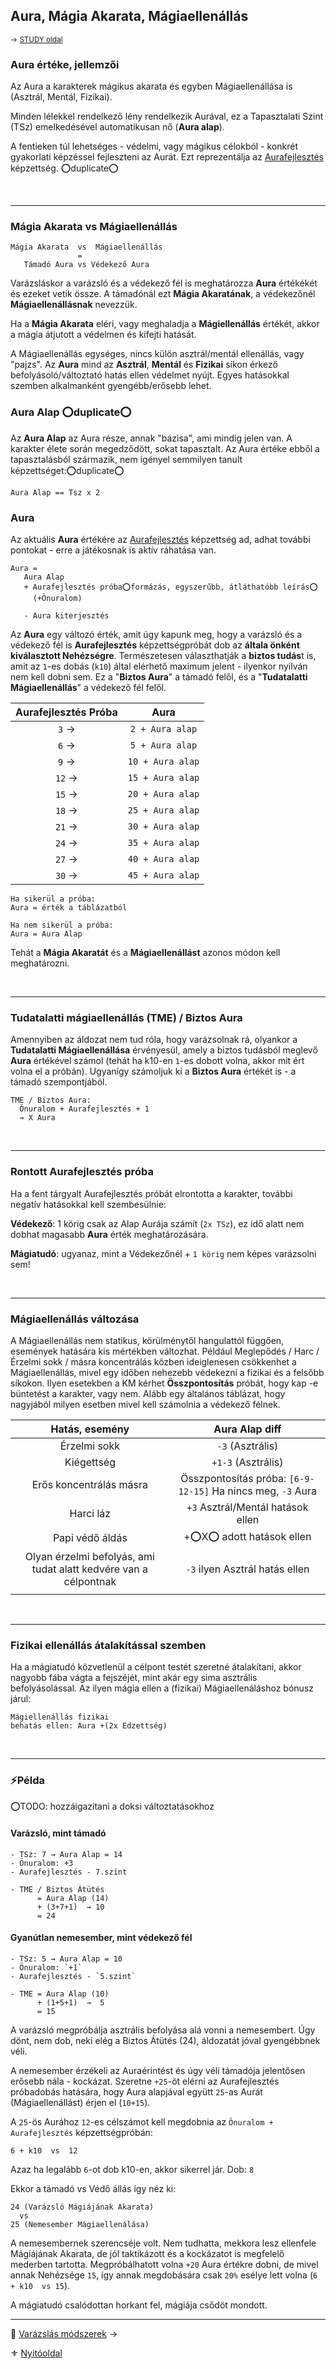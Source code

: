 ## Aura, Mágia Akarata, Mágiaellenállás

<sub>→ [STUDY oldal](https://github.com/kaktusztea/km100/wiki/STUDY.magia.Aura) </sub>

### Aura értéke, jellemzői

Az Aura a karakterek mágikus akarata és egyben Mágiaellenállása is (Asztrál, Mentál, Fizikai).

Minden lélekkel rendelkező lény rendelkezik Aurával, ez a Tapasztalati Szint (TSz) emelkedésével automatikusan nő (**Aura alap**).

A fentieken túl lehetséges - védelmi, vagy mágikus célokból - konkrét gyakorlati képzéssel fejleszteni az Aurát. Ezt reprezentálja az [Aurafejlesztés](kepzettsegek.primer.misztikus/aurafejlesztes.md) képzettség. ⭕duplicate⭕

<br />

---
### Mágia Akarata vs Mágiaellenállás

```
Mágia Akarata  vs  Mágiaellenállás
               =
   Támadó Aura vs Védekező Aura
```

Varázsláskor a varázsló és a védekező fél is meghatározza **Aura** értékékét és ezeket vetik össze. A támadónál ezt **Mágia Akaratának**, a védekezőnél **Mágiaellenállásnak** nevezzük.

Ha a **Mágia Akarata** eléri, vagy meghaladja a **Mágiellenállás** értékét, akkor a mágia átjutott a védelmen és kifejti hatását.

A Mágiaellenállás egységes, nincs külön asztrál/mentál ellenállás, vagy "pajzs". Az **Aura** mind az **Asztrál**, **Mentál** és **Fizikai** síkon érkező befolyásoló/változtató hatás ellen védelmet nyújt. Egyes hatásokkal szemben alkalmanként gyengébb/erősebb lehet.

### Aura Alap ⭕duplicate⭕

Az **Aura Alap** az Aura része, annak "bázisa", ami mindig jelen van. A karakter élete során megedződött, sokat tapasztalt. Az Aura értéke ebből a tapasztalásból származik, nem igényel semmilyen tanult képzettséget:⭕duplicate⭕

```
Aura Alap == Tsz x 2
```

### Aura

Az aktuális **Aura** értékére az [Aurafejlesztés](kepzettsegek.primer.misztikus/aurafejlesztes.md) képzettség ad, adhat további pontokat - erre a játékosnak is aktív ráhatása van.

```
Aura =
   Aura Alap
   + Aurafejlesztés próba⭕formázás, egyszerűbb, átláthatóbb leírás⭕
     (+Önuralom)

   - Aura kiterjesztés
```

Az **Aura** egy változó érték, amit úgy kapunk meg, hogy a varázsló és a védekező fél is **Aurafejlesztés** képzettségpróbát dob az **általa önként kiválasztott Nehézségre**. Természetesen választhatják a **biztos tudás**t is, amit az `1`-es dobás (`k10`) által elérhető maximum jelent - ilyenkor nyilván nem kell dobni sem. Ez a "**Biztos Aura**" a támadó felől, és a "**Tudatalatti Mágiaellenállás**" a védekező fél felől.

| Aurafejlesztés Próba |       Aura       |
| :------------------: | :--------------: |
|       `3`   →        | `2 + Aura alap`  |
|       `6`   →        | `5 + Aura alap`  |
|       `9`   →        | `10 + Aura alap` |
|       `12`  →        | `15 + Aura alap` |
|       `15`  →        | `20 + Aura alap` |
|       `18`  →        | `25 + Aura alap` |
|       `21`  →        | `30 + Aura alap` |
|       `24`  →        | `35 + Aura alap` |
|       `27`  →        | `40 + Aura alap` |
|       `30`  →        | `45 + Aura alap` |

```
Ha sikerül a próba:
Aura = érték a táblázatból

Ha nem sikerül a próba:
Aura = Aura Alap
```

Tehát a **Mágia Akaratát** és a **Mágiaellenállást** azonos módon kell meghatározni.

<br />

---
### Tudatalatti mágiaellenállás (TME) / Biztos Aura

Amennyiben az áldozat nem tud róla, hogy varázsolnak rá, olyankor a **Tudatalatti Mágiaellenállása** érvényesül, amely a biztos tudásból meglevő **Aura** értékével számol (tehát ha k10-en `1`-es dobott volna, akkor mit ért volna el a próbán). Ugyanígy számoljuk ki a **Biztos Aura** értékét is - a támadó szempontjából.

```
TME / Biztos Aura:
  Önuralom + Aurafejlesztés + 1
  → X Aura
```

<br />

---
### Rontott Aurafejlesztés próba

Ha a fent tárgyalt Aurafejlesztés próbát elrontotta a karakter, további negatív hatásokkal kell szembesülnie:

**Védekező**: 1 körig csak az Alap Aurája számít (`2x TSz`), ez idő alatt nem dobhat magasabb **Aura** érték meghatározására.

**Mágiatudó**: ugyanaz, mint a Védekezőnél + `1 körig` nem képes varázsolni sem!

<br />

---
### Mágiaellenállás változása

A Mágiaellenállás nem statikus, körülménytől hangulattól függően, események hatására kis mértékben változhat.
Például Meglepődés / Harc / Érzelmi sokk / másra koncentrálás közben ideiglenesen csökkenhet a Mágiaellenállás, mivel egy időben nehezebb védekezni a fizikai és a felsőbb síkokon. 
Ilyen esetekben a KM kérhet **Összpontosítás** próbát, hogy kap -e büntetést a karakter, vagy nem. Alább egy általános táblázat, hogy nagyjából milyen esetben mivel kell számolnia a védekező félnek.

|                          Hatás, esemény                          |                       Aura Alap diff                        |
| :--------------------------------------------------------------: | :---------------------------------------------------------: |
|                           Érzelmi sokk                           |                      `-3`  (Asztrális)                      |
|                            Kiégettség                            |                     `+1-3` (Asztrális)                      |
|                     Erős koncentrálás másra                      | Összpontosítás próba: `[6-9-12-15]` Ha nincs meg, `-3` Aura |
|                            Harci láz                             |              `+3` Asztrál/Mentál hatások ellen              |
|                         Papi védő áldás                          |                  +⭕X⭕ adott hatások ellen                   |
| Olyan érzelmi befolyás, ami tudat alatt kedvére van a célpontnak |               `-3` ilyen Asztrál hatás ellen                |
|                                                                  |                                                             |

<br />

---
### Fizikai ellenállás átalakítással szemben

Ha a mágiatudó közvetlenül a célpont testét szeretné átalakítani, akkor nagyobb fába vágta a fejszéjét, mint akár egy sima asztrális befolyásolással. Az ilyen mágia ellen a (fizikai) Mágiaellenáláshoz bónusz járul:

```
Mágiellenállás fizikai
behatás ellen: Aura +(2x Edzettség)
```

<br />

---
### ⚡Példa

⭕TODO: hozzáigazítani a doksi változtatásokhoz

#### Varázsló, mint támadó

```
- TSz: 7 → Aura Alap = 14
- Önuralom: +3
- Aurafejlesztés - 7.szint

- TME / Biztos Átütés
      = Aura Alap (14)
      + (3+7+1)  → 10
      = 24
```

#### Gyanútlan nemesember, mint védekező fél

```
- TSz: 5 → Aura Alap = 10
- Önuralom: `+1`
- Aurafejlesztés - `5.szint`

- TME = Aura Alap (10)
      + (1+5+1)  →  5
      = 15
```

A varázsló megpróbálja asztrális befolyása alá vonni a nemesembert. Úgy dönt, nem dob, neki elég a Biztos Átütés (24), áldozatát jóval gyengébbnek véli.

A nemesember érzékeli az Auraérintést és úgy véli támadója jelentősen erősebb nála - kockázat.
Szeretne `+25`-öt elérni az Aurafejlesztés próbadobás hatására, hogy Aura alapjával együtt `25`-as Aurát (Mágiaellenállást) érjen el (`10+15`).

A `25`-ös Aurához `12`-es célszámot kell megdobnia az `Önuralom + Aurafejlesztés` képzettségpróbán:

```
6 + k10  vs  12
```

Azaz ha legalább `6`-ot dob k10-en, akkor sikerrel jár. Dob: `8`

Ekkor a támadó vs Védő állás így néz ki:

```
24 (Varázsló Mágiájának Akarata)
  vs
25 (Nemesember Mágiaellenálása)
```

A nemesembernek szerencséje volt. Nem tudhatta, mekkora lesz ellenfele Mágiájának Akarata, de jól taktikázott és a kockázatot is megfelelő mederben tartotta. Megpróbálhatott volna `+20` Aura értékre dobni, de mivel annak Nehézsége `15`, így annak megdobására csak `20%` esélye lett volna (`6 + k10  vs 15`).

A mágiatudó csalódottan horkant fel, mágiája csődöt mondott.

---

🔗 [Varázslás módszerek](095_varazslas_modszerek.md) →

⚜️ [Nyitóoldal](start.md#9-m%C3%A1giarendszer)
